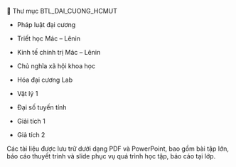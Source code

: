 📄 Thư mục BTL_DAI_CUONG_HCMUT

- Pháp luật đại cương

- Triết học Mác – Lênin

- Kinh tế chính trị Mác – Lênin

- Chủ nghĩa xã hội khoa học

- Hóa đại cương Lab

- Vật lý 1

- Đại số tuyến tính

- Giải tích 1

- Giả tích 2

Các tài liệu được lưu trữ dưới dạng PDF và PowerPoint, bao gồm bài tập lớn, báo cáo thuyết trình và slide phục vụ quá trình học tập, báo cáo tại lớp.
